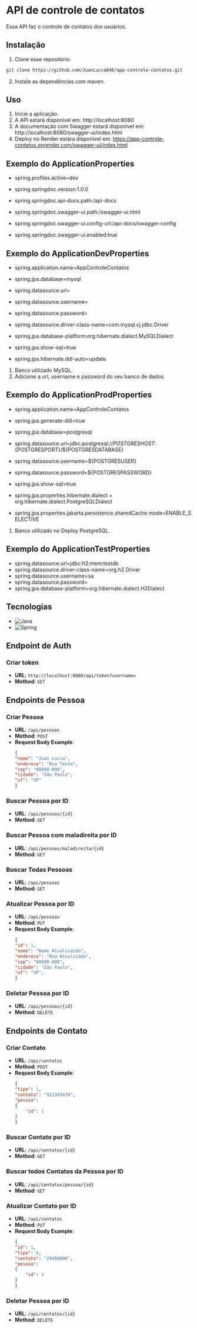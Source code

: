 # API de controle de contatos

Essa API faz o controle de contatos dos usuários.

## Instalação

1. Clone esse repositório:

```bash
git clone https://github.com/JuanLucca846/app-controle-contatos.git
```

2. Instale as dependências com maven.

## Uso

1. Inicie a aplicação.
2. A API estará disponível em: http://localhost:8080
3. A documentação com Swagger estará disponível em: http://localhost:8080/swagger-ui/index.html
4. Deploy no Render estára disponível em: https://app-controle-contatos.onrender.com/swagger-ui/index.html

## Exemplo do ApplicationProperties
- spring.profiles.active=dev

- spring.springdoc.version:1.0.0
- spring.springdoc.api-docs.path:/api-docs
- spring.springdoc.swagger-ui.path:/swagger-ui.html
- spring.springdoc.swagger-ui.config-url:/api-docs/swagger-config
- spring.springdoc.swagger-ui.enabled:true

## Exemplo do ApplicationDevProperties
- spring.application.name=AppControleContatos

- spring.jpa.database=mysql
- spring.datasource.url=
- spring.datasource.username=
- spring.datasource.password=
- spring.datasource.driver-class-name=com.mysql.cj.jdbc.Driver
- spring.jpa.database-platform:org.hibernate.dialect.MySQLDialect
- spring.jpa.show-sql=true
- spring.jpa.hibernate.ddl-auto=update

1. Banco utilizado MySQL.
2. Adicione a url, username e password do seu banco de dados.

## Exemplo do ApplicationProdProperties
- spring.application.name=AppControleContatos

- spring.jpa.generate-ddl=true
- spring.jpa.database=postgresql
- spring.datasource.url=jdbc:postgresql://${POSTGRESHOST}:${POSTGRESPORT}/${POSTGRESDATABASE}
- spring.datasource.username=${POSTGRESUSER}
- spring.datasource.password=${POSTGRESPASSWORD}

- spring.jpa.show-sql=true
- spring.jpa.properties.hibernate.dialect = org.hibernate.dialect.PostgreSQLDialect

- spring.jpa.properties.jakarta.persistence.sharedCache.mode=ENABLE_SELECTIVE

1. Banco utilizado no Deploy PostgreSQL.

## Exemplo do ApplicationTestProperties
- spring.datasource.url=jdbc:h2:mem:testdb
- spring.datasource.driver-class-name=org.h2.Driver
- spring.datasource.username=sa
- spring.datasource.password=
- spring.jpa.database-platform=org.hibernate.dialect.H2Dialect

## Tecnologias

- ![Java](https://img.shields.io/badge/java-%23ED8B00.svg?style=for-the-badge&logo=openjdk&logoColor=white)
- ![Spring](https://img.shields.io/badge/spring-%236DB33F.svg?style=for-the-badge&logo=spring&logoColor=white)

## Endpoint de Auth

### Criar token
- **URL**: `http://localhost:8080/api/token?username=`
- **Method**: `GET`

## Endpoints de Pessoa

### Criar Pessoa

- **URL**: `/api/pessoas`
- **Method**: `POST`
- **Request Body Example**:
    ```json
    {
  "nome": "Juan Lucca",
  "endereco": "Rua Teste",
  "cep": "00000-000",
  "cidade": "São Paulo",
  "uf": "SP"
    }
    ```

### Buscar Pessoa por ID

- **URL**: `/api/pessoas/{id}`
- **Method**: `GET`

### Buscar Pessoa com maladireita por ID

- **URL**: `/api/pessoas/maladireita/{id}`
- **Method**: `GET`

### Buscar Todas Pessoas

- **URL**: `/api/pessoas`
- **Method**: `GET`

### Atualizar Pessoa por ID

- **URL**: `/api/pessoas`
- **Method**: `PUT`
- **Request Body Example**:
    ```json
    {
  "id": 1,
  "nome": "Nome Atualizazdo",
  "endereco": "Rua Atualizada",
  "cep": "00000-000",
  "cidade": "São Paulo",
  "uf": "SP",
    }
    ```

### Deletar Pessoa por ID

- **URL**: `/api/pessoas/{id}`
- **Method**: `DELETE`

## Endpoints de Contato

### Criar Contato

- **URL**: `/api/contatos`
- **Method**: `POST`
- **Request Body Example**:
    ```json
    {
  "tipo": 1,
  "contato": "912345678",
  "pessoa": 
    {
        "id": 1
    }
    }
    ```

### Buscar Contato por ID

- **URL**: `/api/contatos/{id}`
- **Method**: `GET`

### Buscar todos Contatos da Pessoa por ID

- **URL**: `/api/contatos/pessoa/{id}`
- **Method**: `GET`

### Atualizar Contato por ID

- **URL**: `/api/contatos`
- **Method**: `PUT`
- **Request Body Example**:
    ```json
    {
  "id": 1,
  "tipo": 0,
  "contato": "29460000",
  "pessoa": 
    {
        "id": 1
    }
    }
    ```

### Deletar Pessoa por ID

- **URL**: `/api/contatos/{id}`
- **Method**: `DELETE`